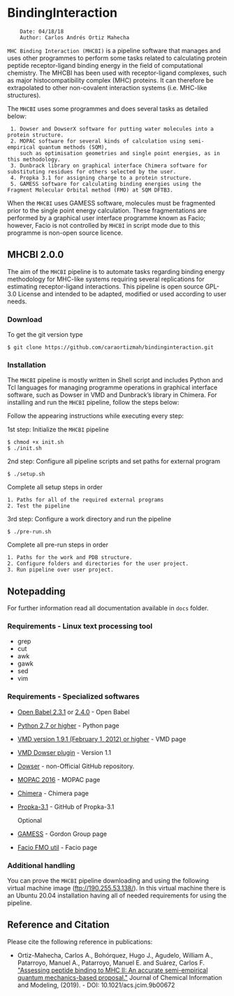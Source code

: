 # BindingInteraction

```
    Date: 04/18/18
    Author: Carlos Andrés Ortiz Mahecha

```
[comment]: <> (****)
[comment]: <> (Modification: 12/02/20)
[comment]: <> (comment:)
[comment]: <> (12/02/20 - Substantial changes in the installation and new kind of test based on MHC I results)
[comment]: <> (Old install version were removed while is fixed)
[comment]: <> (****)

`MHC Binding Interaction (MHCBI)` is a pipeline software that manages and uses other programmes to perform some tasks related to calculating protein peptide receptor-ligand binding energy in the field of computational chemistry.
The MHCBI has been used with receptor-ligand complexes, such as major histocompatibility complex (MHC) proteins.
It can therefore be extrapolated to other non-covalent interaction systems (i.e. MHC-like structures).

The `MHCBI` uses some programmes and does several tasks as detailed below:

     1. Dowser and DowserX software for putting water molecules into a protein structure.
     2. MOPAC software for several kinds of calculation using semi-empirical quantum methods (SQM), 
        such as optimisation geometries and single point energies, as in this methodology.
     3. Dunbrack library on graphical interface Chimera software for substituting residues for others selected by the user.
     4. Propka 3.1 for assigning charge to a protein structure.
     5. GAMESS software for calculating binding energies using the Fragment Molecular Orbital method (FMO) at SQM DFTB3.

When the `MHCBI` uses GAMESS software, molecules must be fragmented prior to the single point energy calculation. These fragmentations are performed by a graphical user interface programme known as Facio; however, Facio is not controlled by `MHCBI` in script mode due to this programme is non-open source licence.


## MHCBI 2.0.0

The aim of the `MHCBI` pipeline is to automate tasks regarding binding energy methodology for MHC-like systems requiring several replications for estimating receptor-ligand interactions.
This pipeline is open source GPL-3.0 License and intended to be adapted, modified or used according to user needs.

### Download

To get the git version type

    $ git clone https://github.com/caraortizmah/bindinginteraction.git

### Installation

The `MHCBI` pipeline is mostly written in Shell script and includes Python and Tcl languages for managing programme operations in graphical interface software, such as Dowser in VMD and Dunbrack’s library in Chimera.
For installing and run the `MHCBI` pipeline, follow the steps below:

Follow the appearing instructions while executing every step:


1st step: Initialize the `MHCBI` pipeline

    $ chmod +x init.sh
    $ ./init.sh

2nd step: Configure all pipeline scripts and set paths for external program

    $ ./setup.sh

  Complete all setup steps in order

    1. Paths for all of the required external programs
    2. Test the pipeline

3rd step: Configure a work directory and run the pipeline

    $ ./pre-run.sh

  Complete all pre-run steps in order

    1. Paths for the work and PDB structure.
    2. Configure folders and directories for the user project.
    3. Run pipeline over user project.

## Notepadding

For further information read all documentation available in `docs` folder.


[comment]: <> (2nd step: Configure the installation program and scratch path $ ./configure -p 'program_path' -s 'scratch_path')
[comment]: <> (3rd step: Prepare folders and other bash programs before installing the `MHCBI` $ make init)
[comment]: <> (4th step: Install BindingInteraction    $ sudo python setup.py install)


### Requirements - Linux text processing tool

* grep
* cut
* awk
* gawk
* sed
* vim

### Requirements - Specialized softwares

* [Open Babel 2.3.1](https://openbabel.org/docs/dev/Installation/install.html) or [2.4.0](https://sourceforge.net/projects/openbabel/files/openbabel/2.4.0/) - Open Babel

* [Python 2.7 or higher](https://www.python.org/downloads/) - Python page

* [VMD version 1.9.1 (February 1, 2012) or higher](https://www.ks.uiuc.edu/Research/vmd/) - VMD page

* [VMD Dowser plugin](http://www.ks.uiuc.edu/Research/vmd/plugins/dowser/) - Version 1.1

* [Dowser](https://github.com/caraortizmah/dowser) - non-Official GitHub repository.

* [MOPAC 2016](http://openmopac.net/Download_MOPAC_Executable_Step2.html) - MOPAC page

* [Chimera](https://www.cgl.ucsf.edu/chimera/download.html) - Chimera page

* [Propka-3.1](https://github.com/jensengroup/propka-3.1.git) - GitHub of Propka-3.1

    Optional

* [GAMESS](https://www.msg.chem.iastate.edu/GAMESS/download/register/) - Gordon Group page

* [Facio FMO util](http://zzzfelis.sakura.ne.jp/) - Facio page


### Additional handling

You can prove the `MHCBI` pipeline downloading and using the following virtual machine image (ftp://190.255.53.138/). 
In this virtual machine there is an Ubuntu 20.04 installation having all of needed requirements for using the pipeline.
 

## Reference and Citation

Please cite the following reference in publications:

*   Ortiz-Mahecha, Carlos A., Bohórquez, Hugo J., Agudelo, William A., Patarroyo, Manuel A., Patarroyo, Manuel E. and Suárez, Carlos F. ["Assessing peptide binding to MHC II: An accurate semi-empirical quantum mechanics-based proposal."](https://doi.org/10.1021/acs.jcim.9b00672) Journal of Chemical Information and Modeling, (2019). - DOI: 10.1021/acs.jcim.9b00672
